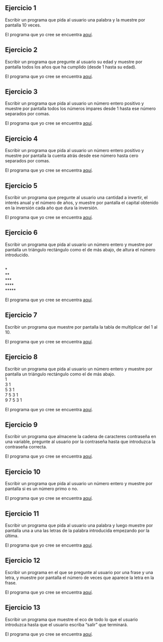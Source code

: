 Ejercicio 1
-----------

Escribir un programa que pida al usuario una palabra y la muestre por pantalla 10 veces.

El programa que yo cree se encuentra [aquí](https://github.com/SyZeck/Ejercicios-de-Programacion-con-Python/tree/main/Bucles/Ejercicio%201).

Ejercicio 2
-----------

Escribir un programa que pregunte al usuario su edad y muestre por pantalla todos los años que ha cumplido (desde 1 hasta su edad).

El programa que yo cree se encuentra [aquí](https://github.com/SyZeck/Ejercicios-de-Programacion-con-Python/tree/main/Bucles/Ejercicio%202).

Ejercicio 3
-----------

Escribir un programa que pida al usuario un número entero positivo y muestre por pantalla todos los números impares desde 1 hasta ese número separados por comas.

El programa que yo cree se encuentra [aquí](https://github.com/SyZeck/Ejercicios-de-Programacion-con-Python/tree/main/Bucles/Ejercicio%203).

Ejercicio 4
-----------

Escribir un programa que pida al usuario un número entero positivo y muestre por pantalla la cuenta atrás desde ese número hasta cero separados por comas.

El programa que yo cree se encuentra [aquí](https://github.com/SyZeck/Ejercicios-de-Programacion-con-Python/tree/main/Bucles/Ejercicio%204).

Ejercicio 5
-----------

Escribir un programa que pregunte al usuario una cantidad a invertir, el interés anual y el número de años, y muestre por pantalla el capital obtenido en la inversión cada año que dura la inversión.

El programa que yo cree se encuentra [aquí](https://github.com/SyZeck/Ejercicios-de-Programacion-con-Python/tree/main/Bucles/Ejercicio%205).

Ejercicio 6
-----------

Escribir un programa que pida al usuario un número entero y muestre por pantalla un triángulo rectángulo como el de más abajo, de altura el número introducido.

<br/>
*
<br/>
**
<br/>
***
<br/>
****
<br/>
*****

El programa que yo cree se encuentra [aquí](https://github.com/SyZeck/Ejercicios-de-Programacion-con-Python/tree/main/Bucles/Ejercicio%206).

Ejercicio 7
-----------

Escribir un programa que muestre por pantalla la tabla de multiplicar del 1 al 10.

El programa que yo cree se encuentra [aquí](https://github.com/SyZeck/Ejercicios-de-Programacion-con-Python/tree/main/Bucles/Ejercicio%207).

Ejercicio 8
-----------

Escribir un programa que pida al usuario un número entero y muestre por pantalla un triángulo rectángulo como el de más abajo.
<br/>
1
<br/>
3 1
<br/>
5 3 1
<br/>
7 5 3 1
<br/>
9 7 5 3 1

El programa que yo cree se encuentra [aquí](https://github.com/SyZeck/Ejercicios-de-Programacion-con-Python/tree/main/Bucles/Ejercicio%208).

Ejercicio 9
-----------

Escribir un programa que almacene la cadena de caracteres contraseña en una variable, pregunte al usuario por la contraseña hasta que introduzca la contraseña correcta.

El programa que yo cree se encuentra [aquí](https://github.com/SyZeck/Ejercicios-de-Programacion-con-Python/tree/main/Bucles/Ejercicio%209).

Ejercicio 10
-----------

Escribir un programa que pida al usuario un número entero y muestre por pantalla si es un número primo o no.

El programa que yo cree se encuentra [aquí](https://github.com/SyZeck/Ejercicios-de-Programacion-con-Python/tree/main/Bucles/Ejercicio%2010).

Ejercicio 11
-----------

Escribir un programa que pida al usuario una palabra y luego muestre por pantalla una a una las letras de la palabra introducida empezando por la última.

El programa que yo cree se encuentra [aquí](https://github.com/SyZeck/Ejercicios-de-Programacion-con-Python/tree/main/Bucles/Ejercicio%2011).

Ejercicio 12
-----------

Escribir un programa en el que se pregunte al usuario por una frase y una letra, y muestre por pantalla el número de veces que aparece la letra en la frase.

El programa que yo cree se encuentra [aquí](https://github.com/SyZeck/Ejercicios-de-Programacion-con-Python/tree/main/Bucles/Ejercicio%2012).

Ejercicio 13
-----------

Escribir un programa que muestre el eco de todo lo que el usuario introduzca hasta que el usuario escriba “salir” que terminará.

El programa que yo cree se encuentra [aquí]().
